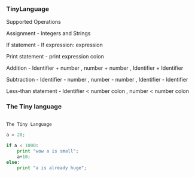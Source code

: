### TinyLanguage 

Supported Operations

Assignment - Integers and Strings

If statement -  If expression: expression

Print statement - print expression colon

Addition - Identifier + number , number + number , Identifier + Identifier

Subtraction -  Identifier - number  , number - number , Identifier - Identifier

Less-than statement  - Identifier < number colon , number < number colon 


### The Tiny language 



```python

The Tiny Language

a = 20;

if a < 1000:
    print "wow a is small";
    a+10;
else:
    print "a is already huge";
